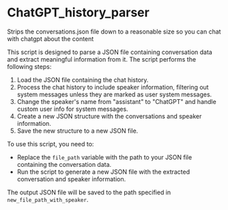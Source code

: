 # ChatGPT_history_parser
Strips the conversations.json file down to a reasonable size so you can chat with chatgpt about the content

This script is designed to parse a JSON file containing conversation data and extract meaningful information from it. The script performs the following steps:

1. Load the JSON file containing the chat history.
2. Process the chat history to include speaker information, filtering out system messages unless they are marked as user system messages.
3. Change the speaker's name from "assistant" to "ChatGPT" and handle custom user info for system messages.
4. Create a new JSON structure with the conversations and speaker information.
5. Save the new structure to a new JSON file.

To use this script, you need to:
- Replace the `file_path` variable with the path to your JSON file containing the conversation data.
- Run the script to generate a new JSON file with the extracted conversation and speaker information.

The output JSON file will be saved to the path specified in `new_file_path_with_speaker`.

